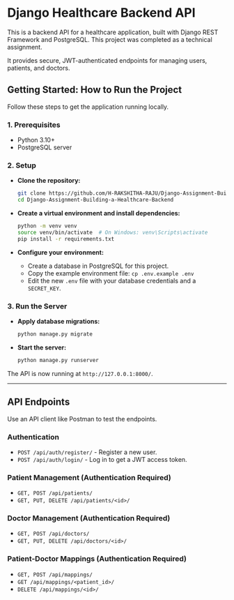 # Django Healthcare Backend API

This is a backend API for a healthcare application, built with Django REST Framework and PostgreSQL. This project was completed as a technical assignment.

It provides secure, JWT-authenticated endpoints for managing users, patients, and doctors.

## Getting Started: How to Run the Project

Follow these steps to get the application running locally.

### 1. Prerequisites

-   Python 3.10+
-   PostgreSQL server

### 2. Setup

-   **Clone the repository:**
    ```bash
    git clone https://github.com/H-RAKSHITHA-RAJU/Django-Assignment-Building-a-Healthcare-Backend.git
    cd Django-Assignment-Building-a-Healthcare-Backend
    ```

-   **Create a virtual environment and install dependencies:**
    ```bash
    python -m venv venv
    source venv/bin/activate  # On Windows: venv\Scripts\activate
    pip install -r requirements.txt
    ```

-   **Configure your environment:**
    -   Create a database in PostgreSQL for this project.
    -   Copy the example environment file: `cp .env.example .env`
    -   Edit the new `.env` file with your database credentials and a `SECRET_KEY`.

### 3. Run the Server

-   **Apply database migrations:**
    ```bash
    python manage.py migrate
    ```

-   **Start the server:**
    ```bash
    python manage.py runserver
    ```

The API is now running at `http://127.0.0.1:8000/`.

---

## API Endpoints

Use an API client like Postman to test the endpoints.

### Authentication

-   `POST /api/auth/register/` - Register a new user.
-   `POST /api/auth/login/` - Log in to get a JWT access token.

### Patient Management (Authentication Required)

-   `GET, POST /api/patients/`
-   `GET, PUT, DELETE /api/patients/<id>/`

### Doctor Management (Authentication Required)

-   `GET, POST /api/doctors/`
-   `GET, PUT, DELETE /api/doctors/<id>/`

### Patient-Doctor Mappings (Authentication Required)

-   `GET, POST /api/mappings/`
-   `GET /api/mappings/<patient_id>/`
-   `DELETE /api/mappings/<id>/`
